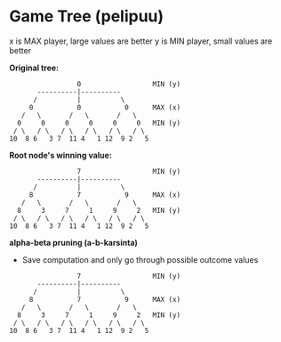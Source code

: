 # Game Tree (pelipuu)

x is MAX player, large values are better
y is MIN player, small values are better



**Original tree:**
```
				 0					MIN (y)
	   ----------|----------
	  /          |          \
	 0			 0			 0		MAX (x)
   /   \       /   \       /   \       
  0     0     0		0	  0	    0	MIN (y)
 / \   / \   / \   / \   / \   / \
10  8 6   3 7  11 4   1 12  9 2   5
```

**Root node's winning value:**
```
				 7					MIN (y)
	   ----------|----------
	  /          |          \
	 8			 7			 9		MAX (x)
   /   \       /   \       /   \       
  8     3     7		1	  9	    2	MIN (y)
 / \   / \   / \   / \   / \   / \
10  8 6   3 7  11 4   1 12  9 2   5
```

**alpha-beta pruning (a-b-karsinta)**
- Save computation and only go through possible outcome values

```
				 7					MIN (y)
	   ----------|----------
	  /          |          \
	 8			 7			 9		MAX (x)
   /   \       /   \       /   \       
  8     3     7		1	  9	    2	MIN (y)
 / \   / \   / \   / \   / \   / \
10  8 6   3 7  11 4   1 12  9 2   5
```